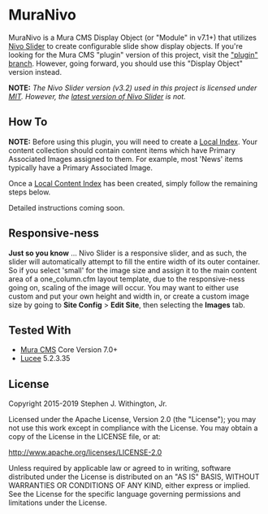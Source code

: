 # MuraNivo

MuraNivo is a Mura CMS Display Object (or "Module" in v7.1+) that utilizes [Nivo Slider](http://nivo.dev7studios.com/) to create configurable slide show display objects. If you're looking for the Mura CMS "plugin" version of this project, visit the ["plugin" branch](https://github.com/stevewithington/MuraNivo/tree/plugin). However, going forward, you should use this "Display Object" version instead.

**NOTE:** *The Nivo Slider version (v3.2) used in this project is licensed under [MIT](http://www.opensource.org/licenses/mit-license.php). However, the [latest version of Nivo Slider](https://themeisle.com/plugins/nivo-slider) is not.*

## How To

**NOTE:** Before using this plugin, you will need to create a [Local Index](https://docs.getmura.com/v7-1/content-managers/advanced-content/#section-local-indexes). Your content collection should contain content items which have Primary Associated Images assigned to them. For example, most 'News' items typically have a Primary Associated Image.

Once a [Local Content Index](http://docs.getmura.com/v7/content-managers/advanced-content/collections/local-indexes/) has been created, simply follow the remaining steps below.

Detailed instructions coming soon.

## Responsive-ness

**Just so you know** ... Nivo Slider is a responsive slider, and as such, the slider will automatically attempt to fill the entire width of its outer container. So if you select 'small' for the image size and assign it to the main content area of a one_column.cfm layout template, due to the responsive-ness going on, scaling of the image will occur. You may want to either use custom and put your own height and width in, or create a custom image size by going to **Site Config** > **Edit Site**, then selecting the **Images** tab.

## Tested With

* [Mura CMS](http://www.getmura.com) Core Version 7.0+
* [Lucee](http://lucee.org) 5.2.3.35

## License

Copyright 2015-2019 Stephen J. Withington, Jr.

Licensed under the Apache License, Version 2.0 (the "License"); you may not use this work except in compliance with the License. You may obtain a copy of the License in the LICENSE file, or at:

<http://www.apache.org/licenses/LICENSE-2.0>

Unless required by applicable law or agreed to in writing, software distributed under the License is distributed on an "AS IS" BASIS, WITHOUT WARRANTIES OR CONDITIONS OF ANY KIND, either express or implied. See the License for the specific language governing permissions and limitations under the License.
